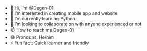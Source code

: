 - 👋 Hi, I’m @Degen-01
- 👀 I’m interested in creating mobile app and website 
- 🌱 I’m currently learning Python 
- 💞️ I’m looking to collaborate on with anyone experienced or not
- 📫 How to reach me Degen-01
- 😄 Pronouns: He/him
- ⚡ Fun fact: Quick learner and friendly 

<!---
Degen-01/Degen-01 is a ✨ special ✨ repository because its `README.md` (this file) appears on your GitHub profile.
You can click the Preview link to take a look at your changes.
--->
